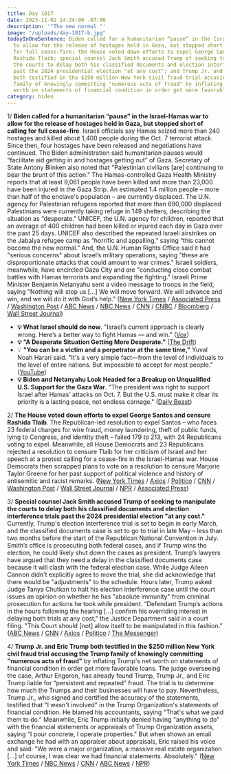 ```yaml
---
title: Day 1017
date: 2023-11-02 14:24:00 -07:00
description: '"The new normal."'
image: "/uploads/day-1017-b.jpg"
todayInOneSentence: Biden called for a humanitarian “pause” in the Israel-Hamas war
  to allow for the release of hostages held in Gaza, but stopped short of calling
  for full cease-fire; the House voted down efforts to expel George Santos and censure
  Rashida Tlaib; special counsel Jack Smith accused Trump of seeking to manipulate
  the courts to delay both his classified documents and election interference trials
  past the 2024 presidential election "at any cost"; and Trump Jr. and Eric Trump
  both testified in the $250 million New York civil fraud trial accusing the Trump
  family of knowingly committing "numerous acts of fraud" by inflating Trump's net
  worth on statements of financial condition in order get more favorable loans.
category: biden
---
```


1/ **Biden called for a humanitarian “pause” in the Israel-Hamas war to allow for the release of hostages held in Gaza, but stopped short of calling for full cease-fire**. Israeli officials say Hamas seized more than 240 hostages and killed about 1,400 people during the Oct. 7 terrorist attack. Since then, four hostages have been released and negotiations have continued. The Biden administration said humanitarian pauses would “facilitate aid getting in and hostages getting out” of Gaza. Secretary of State Antony Blinken also noted that "Palestinian civilians [are] continuing to bear the brunt of this action." The Hamas-controlled Gaza Health Ministry reports that at least 9,061 people have been killed and more than 23,000 have been injured in the Gaza Strip. An estimated 1.4 million people – more than half of the enclave's population – are currently displaced. The U.N. agency for Palestinian refugees reported that more than 690,000 displaced Palestinians were currently taking refuge in 149 shelters, describing the situation as “desperate.” UNICEF, the U.N. agency for children, reported that an average of 400 children had been killed or injured each day in Gaza over the past 25 days. UNICEF also described the repeated Israeli airstrikes on the Jabalya refugee camp as “horrific and appalling,” saying “this cannot become the new normal.” And, the U.N. Human Rights Office said it had "serious concerns" about Israel’s military operations, saying "these are disproportionate attacks that could amount to war crimes." Israeli soldiers, meanwhile, have encircled Gaza City and are "conducting close combat battles with Hamas terrorists and expanding the fighting." Israeli Prime Minister Benjamin Netanyahu sent a video message to troops in the field, saying "Nothing will stop us [...] We will move forward. We will advance and win, and we will do it with God’s help." ([New York Times](https://www.nytimes.com/live/2023/11/02/world/israel-hamas-war-gaza-news) / [Associated Press](https://apnews.com/article/israel-hamas-war-live-updates-11-1-2023-7016eb9ebd6a7852c0ed71bc97f14d92) / [Washington Post](https://www.washingtonpost.com/world/2023/11/02/israel-war-hamas-gaza-news-palestine/) / [ABC News](https://abcnews.go.com/International/live-updates/israel-gaza-egypt-russia-airport/?id=104468652) / [NBC News](https://www.nbcnews.com/news/world/live-blog/israel-hamas-war-live-updates-rcna123289) / [CNN](https://www.cnn.com/middleeast/live-news/israel-hamas-war-gaza-news-11-02-23/index.html) / [CNBC](https://www.cnbc.com/2023/11/02/israel-hamas-war-live-updates-latest-news-on-gaza-conflict.html) / [Bloomberg](https://www.bloomberg.com/news/articles/2023-11-02/israel-latest-hamas-is-set-to-release-more-foreigners-from-gaza?srnd=premium&sref=MIBMEEoj) / [Wall Street Journal](https://www.wsj.com/livecoverage/israel-hamas-war-gaza-strip-2023-11-02))

* **💡 What Israel should do now**. "Israel’s current approach is clearly wrong. Here’s a better way to fight Hamas — and win." ([Vox](https://www.vox.com/2023/10/20/23919946/israel-hamas-war-gaza-palestine-ground-invasion-strategy))
* **💡 “A Desperate Situation Getting More Desperate.”** ([The Drift](https://www.thedriftmag.com/a-desperate-situation-getting-more-desperate/))
* 💡 **"You can be a victim and a perpetrator at the same time,"**  Yuval Noah Harari said. "It's a very simple fact—from the level of individuals to the level of entire nations. But impossible to accept for most people." ([YouTube](https://www.youtube.com/watch?v=9qaxYQqmzIg&t=2099s))
* **💡 Biden and Netanyahu Look Headed for a Breakup on Unqualified U.S. Support for the Gaza War**. "The president was right to support Israel after Hamas’ attacks on Oct. 7. But the U.S. must make it clear its priority is a lasting peace, not endless carnage." ([Daily Beast](https://www.thedailybeast.com/biden-and-netanyahu-look-headed-for-a-breakup-on-us-support-for-gaza-war))

2/ **The House voted down efforts to expel George Santos and censure Rashida Tlaib**. The Republican-led resolution to expel Santos – who faces 23 federal charges for wire fraud, money laundering, theft of public funds, lying to Congress, and identity theft – failed 179 to 213, with 24 Republicans voting to expel. Meanwhile, all House Democrats and 23 Republicans rejected a resolution to censure Tlaib for her criticism of Israel and her speech at a protest calling for a cease-fire in the Israel-Hamas war. House Democrats then scrapped plans to vote on a resolution to censure Marjorie Taylor Greene for her past support of political violence and history of antisemitic and racist remarks. ([New York Times](https://www.nytimes.com/2023/11/01/nyregion/george-santos-expulsion-house.html) / [Axios](https://www.axios.com/2023/11/01/george-santos-expulsion-vote-house) / [Politico](https://www.politico.com/live-updates/2023/11/01/congress/cbo-report-on-house-gop-israel-aid-00124725) / [CNN](https://www.cnn.com/2023/11/01/politics/rashida-tlaib-censure-vote/) / [Washington Post](https://www.washingtonpost.com/politics/2023/11/01/george-santos-house-vote-fails/) / [Wall Street Journal](https://www.wsj.com/politics/george-santos-faces-expulsion-vote-in-house-f1c2bd34) / [NPR](https://www.npr.org/2023/11/02/1210084363/rep-george-santos-survives-effort-to-expel-him-from-the-house) / [Associated Press](https://apnews.com/article/george-santos-expel-house-republicans-new-york-249bd2341d157bc6727b77607d8d45ae))

3/ **Special counsel Jack Smith accused Trump of seeking to manipulate the courts to delay both his classified documents and election interference trials past the 2024 presidential election "at any cost."** Currently, Trump's election interference trial is set to begin in early March, and the classified documents case is set to go to trial in late May – less than two months before the start of the Republican National Convention in July. Smith’s office is prosecuting both federal cases, and if Trump wins the election, he could likely shut down the cases as president. Trump’s lawyers have argued that they need a delay in the classified documents case because it will clash with the federal election case. While Judge Aileen Cannon didn't explicitly agree to move the trial, she did acknowledge that there would be "adjustments" to the schedule. Hours later, Trump asked Judge Tanya Chutkan to halt his election interference case until the court issues an opinion on whether he has "absolute immunity" from criminal prosecution for actions he took while president. “Defendant Trump’s actions in the hours following the hearing [...] confirm his overriding interest in delaying both trials at any cost," the Justice Department said in a court filing. "This Court should [not] allow itself to be manipulated in this fashion.” ([ABC News](https://abcnews.go.com/US/trump-attempting-delay-trials-cost-special-counsel-tells/story?id=104571102) / [CNN](https://www.cnn.com/2023/11/02/politics/prosecutors-accuse-trump-legal-team-of-trying-to-manipulate-courts/index.html) / [Axios](https://www.axios.com/2023/11/01/trump-classified-documents-trial-aileen-cannon-hearing) / [Politico](https://www.politico.com/news/2023/11/01/trump-judge-classified-documents-trial-delay-00124887) / [The Messenger](https://themessenger.com/politics/trump-presidential-immunity-chutkan-jack-smith-motion-dismiss))

4/ **Trump Jr. and Eric Trump both testified in the $250 million New York civil fraud trial accusing the Trump family of knowingly committing "numerous acts of fraud"** by inflating Trump's net worth on statements of financial condition in order get more favorable loans. The judge overseeing the case, Arthur Engoron, has already found Trump, Trump Jr., and Eric Trump liable for “persistent and repeated” fraud. The trial is to determine how much the Trumps and their businesses will have to pay. Nevertheless, Trump Jr., who signed and certified the accuracy of the statements, testified that "I wasn't involved" in the Trump Organization's statements of financial condition. He blamed his accountants, saying "That's what we paid them to do." Meanwhile, Eric Trump initially denied having "anything to do" with the financial statements or appraisals of Trump Organization assets, saying "I pour concrete, I operate properties." But when shown an email exchange he had with an appraiser about appraisals, Eric raised his voice and said: "We were a major organization, a massive real estate organization [...] of course, I was clear we had financial statements. Absolutely." ([New York Times](https://www.nytimes.com/live/2023/11/02/nyregion/trump-fraud-trial) / [NBC News](https://www.nbcnews.com/politics/donald-trump/live-blog/trump-fraud-trial-don-jr-eric-live-updates-rcna122518) / [CNN](https://www.cnn.com/politics/live-news/trump-civil-fraud-trial-11-02-23/index.html) / [ABC News](https://abcnews.go.com/US/live-updates/trump-fraud-trial/i-wasnt-involved-preparing-financial-statements-trump-jr-says-104556065?id=103642561) / [NPR](https://www.npr.org/2023/11/02/1210024471/donald-trump-jr-and-eric-trump-to-take-the-stand-in-new-york-civil-fraud-trial))
